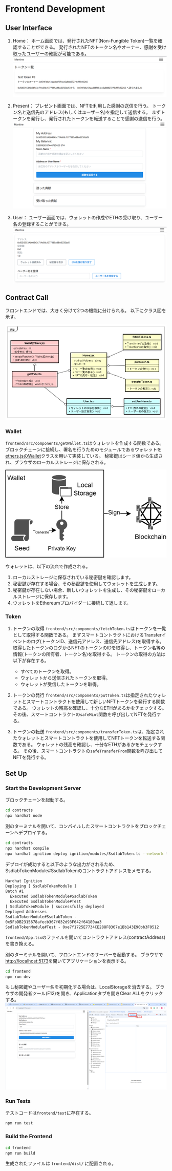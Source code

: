 # Frontend Development

## User Interface

1. Home：
     ホーム画面では、発行されたNFT(Non-Fungible Token)一覧を確認することができる。
     発行されたNFTのトークン名やオーナー、感謝を受け取ったユーザーの確認が可能である。
     ![Home UI](../images/home.png)

2. Present：
     プレゼント画面では、NFTを利用した感謝の送信を行う。
     トークン名と送信先のアドレス(もしくはユーザー名)を指定して送信する。
     まずトークンを発行し、発行されたトークンを転送することで感謝の送信を行う。
     ![Present UI](../images/present.png)

3. User：
     ユーザー画面では、ウォレットの作成やETHの受け取り、ユーザー名の登録することができる。
     ![User UI](../images/user.png)


## Contract Call

フロントエンドでは、大きく分けて2つの機能に分けられる。
以下にクラス図を示す。

![Frontend](../images/frontend.png)

### Wallet

`frontend/src/components/getWallet.ts`はウォレットを作成する関数である。
ブロックチェーンに接続し、署名を行うためのモジュールであるウォレットを[ethers.jsのWallet](https://docs.ethers.org/v6/api/wallet/)クラスを用いて実装している。
秘密鍵はシード値から生成され、ブラウザのローカルストレージに保存される。

![Wallet](../images/wallet.png)

ウォレットは、以下の流れで作成される。

1. ローカルストレージに保存されている秘密鍵を確認します。
2. 秘密鍵が存在する場合、その秘密鍵を使用してウォレットを生成します。
3. 秘密鍵が存在しない場合、新しいウォレットを生成し、その秘密鍵をローカルストレージに保存します。
4. ウォレットをEthereumプロバイダーに接続して返します。

### Token

1. トークンの取得
     `frontend/src/components/fetchToken.ts`はトークンを一覧として取得する関数である。
     まずスマートコントラクトにおけるTransferイベントのログ(トークンID、送信元アドレス、送信先アドレス)を取得する。
     取得したトークンのログからNFTのトークンのIDを取得し、トークン名等の情報(トークンの所有者、トークン名)を取得する。
     トークンの取得の方法は以下が存在する。
    - すべてのトークンを取得。
    - ウォレットから送信されたトークンを取得。
    - ウォレットが受信したトークンを取得。

2. トークンの発行
     `frontend/src/components/putToken.ts`は指定されたウォレットとスマートコントラクトを使用して新しいNFTトークンを発行する関数である。
     ウォレットの残高を確認し、十分なETHがあるかをチェックする。
     その後、スマートコントラクトの`safeMint`関数を呼び出してNFTを発行する。

3. トークンの転送
     `frontend/src/components/transferToken.ts`は、指定されたウォレットとスマートコントラクトを使用してNFTトークンを転送する関数である。
     ウォレットの残高を確認し、十分なETHがあるかをチェックする。
     その後、スマートコントラクトの`safeTransferFrom`関数を呼び出してNFTを発行する。

## Set Up

### Start the Development Server

ブロックチェーンを起動する。
```bash
cd contracts
npx hardhat node
```

別のターミナルを開いて、コンパイルしたスマートコントラクトをブロックチェーンへデプロイする。
```bash
cd contracts
npx hardhat compile
npx hardhat ignition deploy ignition/modules/SsdlabToken.ts --network localhost
```

デプロイが成功すると以下のような出力がされるため、SsdlabTokenModule#SsdlabTokenのコントラクトアドレスをメモする。
```
Hardhat Ignition
Deploying [ SsdlabTokenModule ]
Batch #1
  Executed SsdlabTokenModule#SsdlabToken
  Executed SsdlabTokenModule#Test
[ SsdlabTokenModule ] successfully deployed
Deployed Addresses
SsdlabTokenModule#SsdlabToken - 0x5FbDB2315678afecb367f032d93F642f64180aa3
SsdlabTokenModule#Test - 0xe7f1725E7734CE288F8367e1Bb143E90bb3F0512
```
`frontend/App.tsx`のファイルを開いてコントラクトアドレス(contractAddress)を書き換える。

別のターミナルを開いて、フロントエンドのサーバーを起動する。
ブラウザで[http://localhost:5173](http://localhost:5173)を開いてアプリケーションを表示する。
```bash
cd frontend
npm run dev
```

もし秘密鍵やユーザー名を初期化する場合は、LocalStorageを消去する。
ブラウザの開発者ツール(F12)を開き、Applicationタブを開きClear ALLをクリックする。
![Clear Secret Key](../images/clear.png)

### Run Tests

テストコードは`frontend/test`に存在する。

```bash
npm run test
```

### Build the Frontend

```bash
cd frontend
npm run build
```

生成されたファイルは `frontend/dist/` に配置される。
